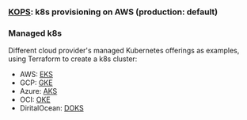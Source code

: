 

### [KOPS](https://github.com/adavarski/SaaS-ML-k8s/tree/main/production-k8s/aws-k8s/KOPS): k8s provisioning on AWS (production: default)

### Managed k8s 

Different cloud provider's managed Kubernetes offerings as examples, using Terraform to create a k8s cluster:

- AWS: [EKS](https://github.com/adavarski/SaaS-ML-k8s/tree/main/production-k8s/aws-k8s/EKS)
- GCP: [GKE](https://github.com/adavarski/SaaS-ML-k8s/tree/main/production-k8s/gcp-k8s/GKE) 
- Azure: [AKS](https://github.com/adavarski/SaaS-ML-k8s/tree/main/production-k8s/azure-k8s/AKS)
- OCI: [OKE](https://github.com/adavarski/SaaS-ML-k8s/tree/main/production-k8s/oci-k8s/OKE)
- DiritalOcean: [DOKS](https://github.com/adavarski/SaaS-ML-k8s/tree/main/production-k8s/digitalocean-k8s/DOKS)


